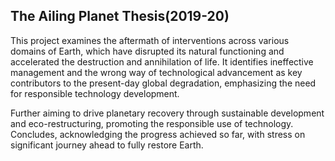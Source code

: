 ## The Ailing Planet Thesis(2019-20)

This project examines the aftermath of interventions across various domains of Earth, which have disrupted its natural functioning and accelerated the destruction and annihilation of life. It identifies ineffective management and the wrong way of technological advancement as key contributors to the present-day global degradation, emphasizing the need for responsible technology development.

Further aiming to drive planetary recovery through sustainable development and eco-restructuring, promoting the responsible use of technology. Concludes, acknowledging the progress achieved so far, with stress on significant journey ahead to fully restore Earth.
